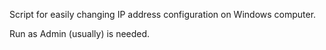 Script for easily changing IP address configuration on Windows computer.

Run as Admin (usually) is needed.